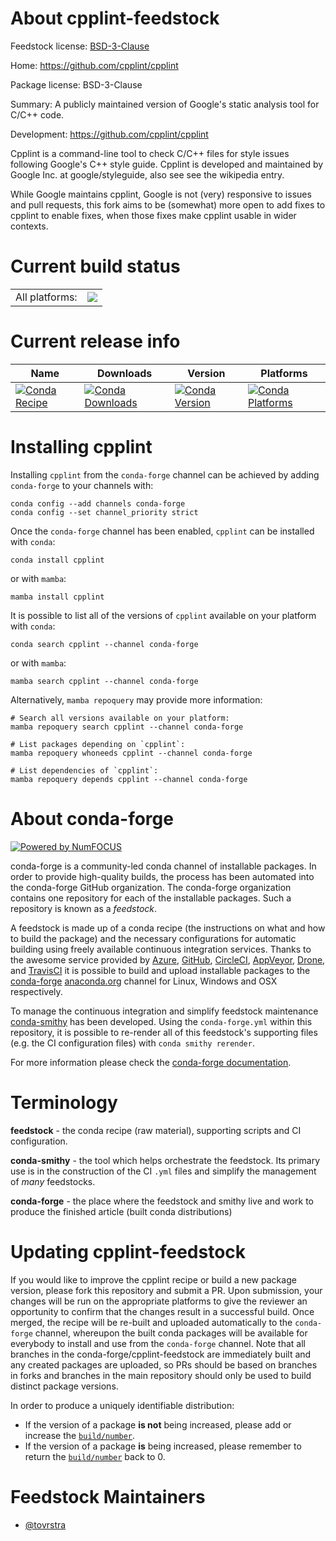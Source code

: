 About cpplint-feedstock
=======================

Feedstock license: [BSD-3-Clause](https://github.com/conda-forge/cpplint-feedstock/blob/main/LICENSE.txt)

Home: https://github.com/cpplint/cpplint

Package license: BSD-3-Clause

Summary: A publicly maintained version of Google's static analysis tool for C/C++ code.

Development: https://github.com/cpplint/cpplint

Cpplint is a command-line tool to check C/C++ files for style issues
following Google's C++ style guide. Cpplint is developed and maintained by
Google Inc. at google/styleguide, also see see the wikipedia entry.

While Google maintains cpplint, Google is not (very) responsive to issues
and pull requests, this fork aims to be (somewhat) more open to add fixes to
cpplint to enable fixes, when those fixes make cpplint usable in wider
contexts.


Current build status
====================


<table><tr><td>All platforms:</td>
    <td>
      <a href="https://dev.azure.com/conda-forge/feedstock-builds/_build/latest?definitionId=6320&branchName=main">
        <img src="https://dev.azure.com/conda-forge/feedstock-builds/_apis/build/status/cpplint-feedstock?branchName=main">
      </a>
    </td>
  </tr>
</table>

Current release info
====================

| Name | Downloads | Version | Platforms |
| --- | --- | --- | --- |
| [![Conda Recipe](https://img.shields.io/badge/recipe-cpplint-green.svg)](https://anaconda.org/conda-forge/cpplint) | [![Conda Downloads](https://img.shields.io/conda/dn/conda-forge/cpplint.svg)](https://anaconda.org/conda-forge/cpplint) | [![Conda Version](https://img.shields.io/conda/vn/conda-forge/cpplint.svg)](https://anaconda.org/conda-forge/cpplint) | [![Conda Platforms](https://img.shields.io/conda/pn/conda-forge/cpplint.svg)](https://anaconda.org/conda-forge/cpplint) |

Installing cpplint
==================

Installing `cpplint` from the `conda-forge` channel can be achieved by adding `conda-forge` to your channels with:

```
conda config --add channels conda-forge
conda config --set channel_priority strict
```

Once the `conda-forge` channel has been enabled, `cpplint` can be installed with `conda`:

```
conda install cpplint
```

or with `mamba`:

```
mamba install cpplint
```

It is possible to list all of the versions of `cpplint` available on your platform with `conda`:

```
conda search cpplint --channel conda-forge
```

or with `mamba`:

```
mamba search cpplint --channel conda-forge
```

Alternatively, `mamba repoquery` may provide more information:

```
# Search all versions available on your platform:
mamba repoquery search cpplint --channel conda-forge

# List packages depending on `cpplint`:
mamba repoquery whoneeds cpplint --channel conda-forge

# List dependencies of `cpplint`:
mamba repoquery depends cpplint --channel conda-forge
```


About conda-forge
=================

[![Powered by
NumFOCUS](https://img.shields.io/badge/powered%20by-NumFOCUS-orange.svg?style=flat&colorA=E1523D&colorB=007D8A)](https://numfocus.org)

conda-forge is a community-led conda channel of installable packages.
In order to provide high-quality builds, the process has been automated into the
conda-forge GitHub organization. The conda-forge organization contains one repository
for each of the installable packages. Such a repository is known as a *feedstock*.

A feedstock is made up of a conda recipe (the instructions on what and how to build
the package) and the necessary configurations for automatic building using freely
available continuous integration services. Thanks to the awesome service provided by
[Azure](https://azure.microsoft.com/en-us/services/devops/), [GitHub](https://github.com/),
[CircleCI](https://circleci.com/), [AppVeyor](https://www.appveyor.com/),
[Drone](https://cloud.drone.io/welcome), and [TravisCI](https://travis-ci.com/)
it is possible to build and upload installable packages to the
[conda-forge](https://anaconda.org/conda-forge) [anaconda.org](https://anaconda.org/)
channel for Linux, Windows and OSX respectively.

To manage the continuous integration and simplify feedstock maintenance
[conda-smithy](https://github.com/conda-forge/conda-smithy) has been developed.
Using the ``conda-forge.yml`` within this repository, it is possible to re-render all of
this feedstock's supporting files (e.g. the CI configuration files) with ``conda smithy rerender``.

For more information please check the [conda-forge documentation](https://conda-forge.org/docs/).

Terminology
===========

**feedstock** - the conda recipe (raw material), supporting scripts and CI configuration.

**conda-smithy** - the tool which helps orchestrate the feedstock.
                   Its primary use is in the construction of the CI ``.yml`` files
                   and simplify the management of *many* feedstocks.

**conda-forge** - the place where the feedstock and smithy live and work to
                  produce the finished article (built conda distributions)


Updating cpplint-feedstock
==========================

If you would like to improve the cpplint recipe or build a new
package version, please fork this repository and submit a PR. Upon submission,
your changes will be run on the appropriate platforms to give the reviewer an
opportunity to confirm that the changes result in a successful build. Once
merged, the recipe will be re-built and uploaded automatically to the
`conda-forge` channel, whereupon the built conda packages will be available for
everybody to install and use from the `conda-forge` channel.
Note that all branches in the conda-forge/cpplint-feedstock are
immediately built and any created packages are uploaded, so PRs should be based
on branches in forks and branches in the main repository should only be used to
build distinct package versions.

In order to produce a uniquely identifiable distribution:
 * If the version of a package **is not** being increased, please add or increase
   the [``build/number``](https://docs.conda.io/projects/conda-build/en/latest/resources/define-metadata.html#build-number-and-string).
 * If the version of a package **is** being increased, please remember to return
   the [``build/number``](https://docs.conda.io/projects/conda-build/en/latest/resources/define-metadata.html#build-number-and-string)
   back to 0.

Feedstock Maintainers
=====================

* [@tovrstra](https://github.com/tovrstra/)

